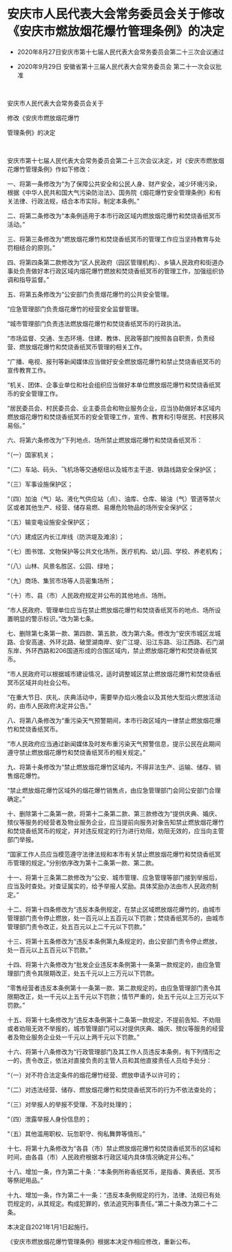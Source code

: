 # 安庆市人民代表大会常务委员会关于修改《安庆市燃放烟花爆竹管理条例》的决定

- 2020年8月27日安庆市第十七届人民代表大会常务委员会第二十三次会议通过

- 2020年9月29日
  安徽省第十三届人民代表大会常务委员会
  第二十一次会议批准

<!-- INFO END -->

​

安庆市人民代表大会常务委员会关于

修改《安庆市燃放烟花爆竹

管理条例》的决定

​

安庆市第十七届人民代表大会常务委员会第二十三次会议决定，对《安庆市燃放烟花爆竹管理条例》作如下修改：

一、将第一条修改为“为了保障公共安全和公民人身、财产安全，减少环境污染，根据《中华人民共和国大气污染防治法》、国务院《烟花爆竹安全管理条例》和有关法律、行政法规，结合本市实际，制定本条例。”

二、将第二条修改为“本条例适用于本市行政区域内燃放烟花爆竹和焚烧香纸冥币活动。”

三、将第三条修改为“燃放烟花爆竹和焚烧香纸冥币的管理工作应当坚持教育与处罚相结合的原则。”

四、将第四条第二款修改为“区人民政府（园区管理机构）、乡镇人民政府和街道办事处负责做好本行政区域内烟花爆竹燃放和焚烧香纸冥币的管理工作，加强组织协调和指导监督。”

五、将第五条修改为“公安部门负责烟花爆竹的公共安全管理。

“应急管理部门负责烟花爆竹的经营安全监督管理。

“城市管理部门负责违法燃放烟花爆竹和焚烧香纸冥币的行政执法。

“市场监督、交通、生态环境、住建、教体、民政等部门按照各自职责，负责经营、燃放烟花爆竹和焚烧香纸冥币管理的相关工作。

“广播、电视、报刊等新闻媒体应当做好安全燃放烟花爆竹和禁止焚烧香纸冥币的宣传教育工作。

“机关、团体、企事业单位和社会组织应当做好本单位燃放烟花爆竹和焚烧香纸冥币的安全管理工作。

“居民委员会、村民委员会、业主委员会和物业服务企业，应当协助做好本区域内燃放烟花爆竹和焚烧香纸冥币的安全管理工作，宣传、教育和引导居民、村民移风易俗。”

六、将第六条修改为“下列地点、场所禁止燃放烟花爆竹和焚烧香纸冥币：

“（一）国家机关；

“（二）车站、码头、飞机场等交通枢纽以及城市主干道、铁路线路安全保护区；

“（三）军事设施保护区；

“（四）加油（气）站、液化气供应站（点）、油库、仓库、输油（气）管道等禁火区或者其他生产、经营、储存易燃、易爆危险物品的场所安全保护区；

“（五）输变电设施安全保护区；

“（六）建成区内长江岸线（防洪堤及滩涂）；

“（七）图书馆、文物保护等公共文化场所，医疗机构、幼儿园、学校、养老机构；

“（八）山林、风景名胜区、公园、绿地；

“（九）商场、集贸市场等人员密集场所；

“（十）市、县（市）人民政府规定并公布的其他地点、场所。

“市人民政府、管理单位应当在禁止燃放烟花爆竹和焚烧香纸冥币的地点、场所设置明显的警示标识。”改为第七条。

七、删除第七条第一款、第四款、第五款，改为第六条。修改为“安庆市城区龙城路、合安高速、外环北路、破罡湖南岸、安广江堤、沿江东路、沿江西路、石门湖东岸、外环西路和206国道形成的合围区域内，禁止燃放烟花爆竹和焚烧香纸冥币。

“市人民政府可以根据城市建设情况，适时调整城区禁止燃放烟花爆竹和焚烧香纸冥币区域并向社会公布。

“在重大节日、庆礼、庆典活动中，需要举办焰火晚会以及其他大型焰火燃放活动的，由市人民政府决定并公告。”

八、将第八条修改为“重污染天气预警期间，本市行政区域内一律禁止燃放烟花爆竹和焚烧香纸冥币。

“市人民政府应当通过新闻媒体及时发布重污染天气预警信息，提示公民在此期间遵守禁止燃放烟花爆竹和焚烧香纸冥币的相关规定。”

九、将第十条修改为“禁止燃放烟花爆竹区域内，不得非法生产、运输、储存、销售烟花爆竹。

“禁止燃放烟花爆竹区域外的烟花爆竹销售点，由应急管理部门会同公安部门合理确定。”

十、删除第十二条第一款，将第十二条第二款、第三款修改为“提供庆典、婚庆、殡仪等服务的经营者及物业服务企业，应当提前向服务对象告知禁止燃放烟花爆竹和焚烧香纸冥币的规定，并对违反规定的行为进行劝阻，劝阻无效的，应当向主管部门举报。

“国家工作人员应当模范遵守法律法规和本市有关禁止燃放烟花爆竹和焚烧香纸冥币管理的规定。”分别依序改为第十二条第一款、第二款。

十一、将第十三条第二款修改为“公安、城市管理、应急管理等部门接到举报后，应当及时查处。对查证属实的，给予举报人奖励。具体奖励办法由市人民政府制定。”

十二、将第十四条修改为“违反本条例规定，在禁止区域燃放烟花爆竹的，由城市管理部门责令停止燃放，处一百元以上五百元以下罚款；焚烧香纸冥币的，由城市管理部门责令改正，处五百元以上二千元以下罚款。”

十三、将第十五条修改为“违反本条例第九条规定的，由公安部门责令停止燃放，处一百元以上五百元以下罚款。”

十四、将第十六条修改为“批发企业违反本条例第十一条第一款规定的，由应急管理部门责令其限期改正，处五千元以上三万元以下罚款。

“零售经营者违反本条例第十一条第一款、第二款规定的，由应急管理部门责令其限期改正，处一千元以上五千元以下罚款；情节严重的，处五千元以上三万元以下罚款。”

十五、将第十七条修改为“违反本条例第十二条第一款规定，不提前告知、不劝阻或者劝阻无效不举报的，城市管理部门可以对提供庆典、婚庆、殡仪等服务的经营者及物业服务企业处一千元以上两千元以下罚款。”

十六、将第十八条修改为“行政管理部门及其工作人员违反本条例，有下列情形之一的，责令改正，依法对直接负责的主管人员和其他直接责任人员给予处分：

“（一）对不符合法定条件的烟花爆竹经营、燃放申请予以许可的；

“（二）对违法经营、储存、燃放烟花爆竹和焚烧香纸冥币的行为不依法查处的；

“（三）对举报人的举报不受理、不及时处理的；

“（四）泄露举报人身份信息的；

“（五）其他滥用职权、玩忽职守、徇私舞弊等情形。”

十七、将第十九条修改为“各县（市）禁止燃放烟花爆竹和焚烧香纸冥币的区域和时间，由各县（市）人民政府根据本行政区域内具体情况确定并公布。”

十八、增加一条，作为第二十条：“本条例所称香纸冥币，是指香、黄表纸、冥币等祭祀用品。”

十九、增加一条，作为第二十一条：“违反本条例规定的行为，法律、法规已有处罚规定的，从其规定。构成犯罪的，依法追究刑事责任。”第二十条改为第二十二条。

本决定自2021年1月1日起施行。

《安庆市燃放烟花爆竹管理条例》根据本决定作相应修改，重新公布。
